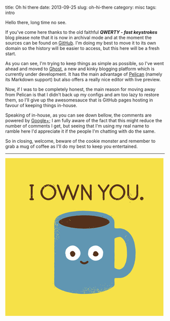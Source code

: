 title: Oh hi there
date: 2013-09-25
slug: oh-hi-there
category: misc
tags: intro

Hello there, long time no see.

If you've come here thanks to the old faithful ***QWERTY - fast keystrokes*** blog please note that it is now in archival mode and at the moment the sources can be found on [GitHub](https://github.com/fuzzmz/fuzzmz.github.com). I'm doing my best to move it to its own domain so the history will be easier to access, but this here will be a fresh start.

As you can see, I'm trying to keep things as simple as possible, so I've went ahead and moved to [Ghost](http://ghost.org/), a new and kinky blogging platform which is currently under development. It has the main advantage of [Pelican](http://docs.getpelican.com/en/3.3.0/) (namely its Markdown support) but also offers a really nice editor with live preview.

Now, if I was to be completely honest, the main reason for moving away from Pelican is that I didn't back up my configs and am too lazy to restore them, so I'll give up the awesomesauce that is GitHub pages hosting in favour of keeping things in-house.

Speaking of in-house, as you can see down bellow, the comments are powered by [Google+](https://plus.google.com); I am fully aware of the fact that this might reduce the number of comments I get, but seeing that I'm using my real name to ramble here I'd appreciate it if the people I'm chatting with do the same.

So in closing, welcome, beware of the cookie monster and remember to grab a mug of coffee as I'll do my best to keep you entertained.

---

![Coffee Owns!](/images/oh-hi-there/own.jpg)
